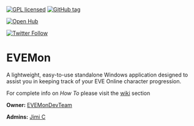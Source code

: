 [![GPL licensed](https://img.shields.io/badge/license-GPL%20v2-blue.svg)]()
[![GitHub tag](https://img.shields.io/github/tag/evemondevteam/evemon.svg)]()

[![Open Hub](https://www.openhub.net/p/evemon/widgets/project_thin_badge.gif)](https://www.openhub.net/p/evemon)

[![Twitter Follow](https://img.shields.io/twitter/follow/EVEMon.svg?style=social)](https://twitter.com/evemon)

# **EVEMon**

A lightweight, easy-to-use standalone Windows application designed to assist you in keeping track of your EVE Online character progression.

For complete info on *How To* please visit the [wiki](https://bitbucket.org/EVEMonDevTeam/evemon/wiki) section

**Owner:** [EVEMonDevTeam](https://bitbucket.org/EVEMonDevTeam)

**Admins:** [Jimi C](https://bitbucket.org/Desmont_McCallock)